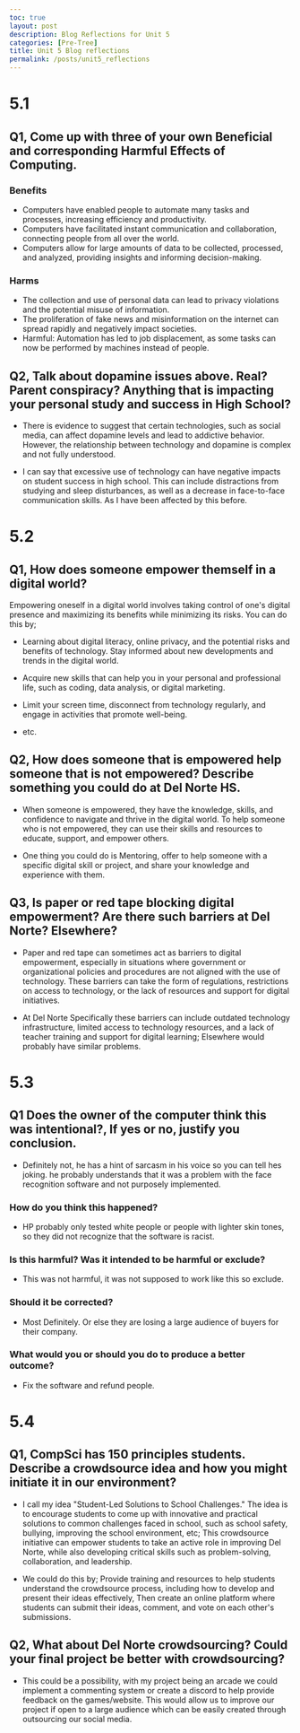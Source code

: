```yaml
---
toc: true
layout: post
description: Blog Reflections for Unit 5
categories: [Pre-Tree]
title: Unit 5 Blog reflections
permalink: /posts/unit5_reflections
---
```


# 5.1

## Q1, Come up with three of your own Beneficial and corresponding Harmful Effects of Computing.

### Benefits

- Computers have enabled people to automate many tasks and processes, increasing efficiency and productivity.
- Computers have facilitated instant communication and collaboration, connecting people from all over the world.
- Computers allow for large amounts of data to be collected, processed, and analyzed, providing insights and informing decision-making.

### Harms

-  The collection and use of personal data can lead to privacy violations and the potential misuse of information.
-  The proliferation of fake news and misinformation on the internet can spread rapidly and negatively impact societies.
- Harmful: Automation has led to job displacement, as some tasks can now be performed by machines instead of people.

## Q2, Talk about dopamine issues above. Real? Parent conspiracy? Anything that is impacting your personal study and success in High School?

-  There is evidence to suggest that certain technologies, such as social media, can affect dopamine levels and lead to addictive behavior. However, the relationship between technology and dopamine is complex and not fully understood.

- I can say that excessive use of technology can have negative impacts on student success in high school. This can include distractions from studying and sleep disturbances, as well as a decrease in face-to-face communication skills. As I have been affected by this before.

# 5.2

## Q1, How does someone empower themself in a digital world?

Empowering oneself in a digital world involves taking control of one's digital presence and maximizing its benefits while minimizing its risks. You can do this by;

- Learning about digital literacy, online privacy, and the potential risks and benefits of technology. Stay informed about new developments and trends in the digital world.

- Acquire new skills that can help you in your personal and professional life, such as coding, data analysis, or digital marketing.

- Limit your screen time, disconnect from technology regularly, and engage in activities that promote well-being.

- etc.

## Q2, How does someone that is empowered help someone that is not empowered? Describe something you could do at Del Norte HS.

- When someone is empowered, they have the knowledge, skills, and confidence to navigate and thrive in the digital world. To help someone who is not empowered, they can use their skills and resources to educate, support, and empower others.

- One thing you could do is Mentoring, offer to help someone with a specific digital skill or project, and share your knowledge and experience with them.

## Q3, Is paper or red tape blocking digital empowerment? Are there such barriers at Del Norte? Elsewhere?

- Paper and red tape can sometimes act as barriers to digital empowerment, especially in situations where government or organizational policies and procedures are not aligned with the use of technology. These barriers can take the form of regulations, restrictions on access to technology, or the lack of resources and support for digital initiatives.

- At Del Norte Specifically these barriers can include outdated technology infrastructure, limited access to technology resources, and a lack of teacher training and support for digital learning; Elsewhere would probably have similar problems.

# 5.3 

## Q1 Does the owner of the computer think this was intentional?, If yes or no, justify you conclusion.

- Definitely not, he has a hint of sarcasm in his voice so you can tell hes joking. he probably understands that it was a problem with the face recognition software and not purposely implemented.

### How do you think this happened?

- HP probably only tested white people or people with lighter skin tones, so they did not recognize that the software is racist.

### Is this harmful? Was it intended to be harmful or exclude?

- This was not harmful, it was not supposed to work like this so exclude.

### Should it be corrected?

- Most Definitely. Or else they are losing a large audience of buyers for their company.

### What would you or should you do to produce a better outcome?

- Fix the software and refund people.

# 5.4

## Q1, CompSci has 150 principles students. Describe a crowdsource idea and how you might initiate it in our environment?

- I call my idea "Student-Led Solutions to School Challenges." The idea is to encourage students to come up with innovative and practical solutions to common challenges faced in school, such as school safety, bullying, improving the school environment, etc; This crowdsource initiative can empower students to take an active role in improving Del Norte, while also developing critical skills such as problem-solving, collaboration, and leadership.

- We could do this by;
Provide training and resources to help students understand the crowdsource process, including how to develop and present their ideas effectively, Then create an online platform where students can submit their ideas, comment, and vote on each other's submissions.

## Q2, What about Del Norte crowdsourcing? Could your final project be better with crowdsourcing?

- This could be a possibility, with my project being an arcade we could implement a commenting system or create a discord to help provide feedback on the games/website. This would allow us to improve our project if open to a large audience which can be easily created through outsourcing our social media.